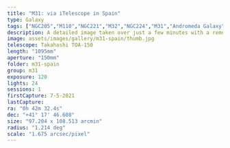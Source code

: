 ```yaml
---
title: "M31: via iTelescope in Spain"
type: Galaxy
tags: ["NGC205","M110","NGC221","M32","NGC224","M31","Andromeda Galaxy"]
description: A detailed image taken over just a few minutes with a remotely controlled telescope in Spain.
image: assets/images/gallery/m31-spain/thumb.jpg
telescope: Takahashi TOA-150
length: "1095mm"
aperture: "150mm"
folder: m31-spain
group: m31
exposure: 120
lights: 24
sessions: 1
firstCapture: 7-5-2021 
lastCapture:
ra: "0h 42m 32.4s"
dec: "+41° 17' 46.608"
size: "97.204 x 108.513 arcmin"
radius: "1.214 deg"
scale: "1.675 arcsec/pixel"
---
```

